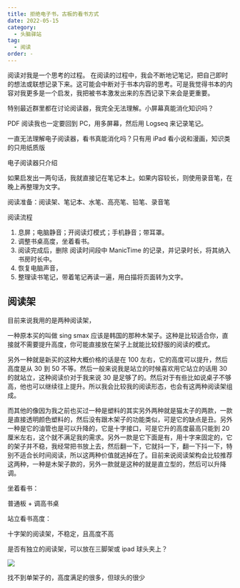 ```yaml
---
title: 拒绝电子书，古板的看书方式
date: 2022-05-15
category:
  - 头脑驿站
tag:
  - 阅读
order: -
---
```


阅读对我是一个思考的过程。
在阅读的过程中，我会不断地记笔记，把自己即时的想法或联想记录下来。这可能会中断对于书本内容的思考。可是我觉得书本的内容对我更多是一个启发，我把被书本激发出来的东西记录下来会是更重要。

特别最近群里都在讨论阅读器，我完全无法理解。小屏幕真能消化知识吗？

PDF 阅读我也一定要回到 PC，用多屏幕，然后用 Logseq 来记录笔记。

一直无法理解电子阅读器，看书真能消化吗？只有用 iPad 看小说和漫画，知识类的只用纸质版

电子阅读器只介绍

如果启发出一两句话，我就直接记在笔记本上。如果内容较长，则使用录音笔，在晚上再整理为文字。

阅读准备：阅读架、笔记本、水笔、高亮笔、铅笔、录音笔

阅读流程

1. 息屏；电脑静音；开阅读灯模式；手机静音；带耳罩。
2. 调整书桌高度，坐着看书。
3. 阅读完成后，删除 阅读时间段中 ManicTime 的记录，并记录时长，将其纳入书房时长中。
4. 恢复电脑声音，
5. 整理读书笔记，带着笔记再读一遍，用白描将页面转为文字。

## 阅读架

目前来说我用的是两种阅读架，

一种原本买的叫做 sing smax 应该是韩国的那种木架子。这种是比较适合你，直接就不需要提升高度，你可能直接放在架子上就能比较舒服的阅读的模式。

另外一种就是新买的这种大概价格的话是在 100 左右，它的高度可以提升，然后高度是从 30 到 50 不等。然后一般来说我是站立的时候喜欢用它站立的话用 30 的就站立，这种阅读价对于我来说 30 是足够了的。然后对于有些比如说桌子不够高，他也可以继续往上提升。所以我会比较我的阅读形态，也会有这两种阅读架组成。

而其他的像因为我之前也买过一种是塑料的其实另外两种就是猫太子的两款，一款是直接透明颜色塑料的，然后没有跟木架子的功能类似，可是它的缺点是丑。另外一种是它的油管也是可以升降的，它是十字接口，可是它升的高度最高只能到 20 厘米左右，这个就不满足我的需求。另外一款是它下面是有，用十字来固定的，它的架子并不稳，我经常把书放上去，然后翻一下，它就抖一下，翻一下抖一下，特别不适合长时间阅读，所以这两种价值就逃掉在了。目前来说阅读架构会比较推荐这两种，一种是木架子款的，另外一款就是这种的就是直立型的，然后可以升降调。

坐着看书：

普通板 + 调高书桌

站立看书高度：

十字架的阅读架，不稳定，且高度不高

是否有独立的阅读架，可以放在三脚架或 ipad 球头夹上？

![](http://tc.seoipo.com/2022-05-06-11-13-44.png)

找不到单架子的，高度满足的很多，但球头的很少
